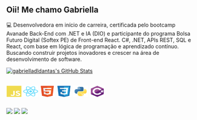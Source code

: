 ## Oii! Me chamo Gabriella
💻 Desenvolvedora em início de carreira, certificada pelo bootcamp Avanade Back-End com .NET e IA (DIO) e participante do programa Bolsa Futuro Digital (Softex PE) de Front-end React. C#, .NET, APIs REST, SQL e React, com base em lógica de programação e aprendizado contínuo. Buscando construir projetos inovadores e crescer na área de desenvolvimento de software.

   <a href="https://awesome-github-stats.azurewebsites.net/index.html??cardType=github&preferLogin=false">    <img  alt="gabrielladldantas's GitHub Stats" src="https://awesome-github-stats.azurewebsites.net/user-stats/gabrielladldantas?cardType=github&preferLogin=false" />  </a>
<div style="display: inline_block"><br>
  <img align="center" alt="Rafa-Js" height="30" width="40" src="https://raw.githubusercontent.com/devicons/devicon/master/icons/javascript/javascript-plain.svg">
  <img align="center" alt="Rafa-React" height="30" width="40" src="https://raw.githubusercontent.com/devicons/devicon/master/icons/react/react-original.svg">
  <img align="center" alt="Rafa-HTML" height="30" width="40" src="https://raw.githubusercontent.com/devicons/devicon/master/icons/html5/html5-original.svg">
  <img align="center" alt="Rafa-CSS" height="30" width="40" src="https://raw.githubusercontent.com/devicons/devicon/master/icons/css3/css3-original.svg">
  <img align="center" alt="Rafa-Python" height="30" width="40" src="https://raw.githubusercontent.com/devicons/devicon/master/icons/python/python-original.svg">
  <img align="center" alt="Rafa-Csharp" height="30" width="40" src="https://raw.githubusercontent.com/devicons/devicon/master/icons/csharp/csharp-original.svg" style="max-width: 100%; height: auto; max-height: 30px;">
   
</div>
  
  ##
 
<div> 
  
  <a href = "mailto:gabriellalayme@gmail.com"><img src="https://img.shields.io/badge/-Gmail-%23333?style=for-the-badge&logo=gmail&logoColor=white" target="_blank"></a>
  <a href="https:/https://www.instagram.com/gabidldantas/" target="_blank"><img src="https://img.shields.io/badge/-Instagram-%23E4405F?style=for-the-badge&logo=instagram&logoColor=white" target="_blank"></a>
  <a href="https://(https://www.linkedin.com/in/anna-gabriella/)](https://www.linkedin.com/in/anna-gabriella/)" target="_blank"><img src="https://img.shields.io/badge/-LinkedIn-%230077B5?style=for-the-badge&logo=linkedin&logoColor=white" target="_blank"></a> 
 
</div>
